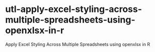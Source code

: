 # utl-apply-excel-styling-across-multiple-spreadsheets-using-openxlsx-in-r
Apply Excel Styling Across Multiple Spreadsheets using openxlsx in R 
